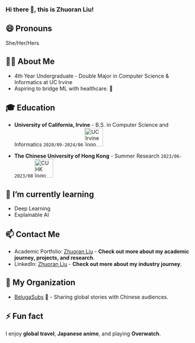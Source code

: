 ### Hi there 👋, this is Zhuoran Liu!

## 😄 Pronouns
She/Her/Hers

## 👨‍💻 About Me
- 4th Year Undergraduate - Double Major in Computer Science & Informatics at UC Irvine
- Aspiring to bridge ML with healthcare. 🌟

## 🎓 Education
- **University of California, Irvine** - B.S. in Computer Science and Informatics `2020/09-2024/06` <img src="https://upload.wikimedia.org/wikipedia/en/thumb/0/0e/University_of_California%2C_Irvine_seal.svg/1200px-University_of_California%2C_Irvine_seal.svg.png" width="50" alt="UC Irvine logo">

- **The Chinese University of Hong Kong** - Summer Research `2023/06-2023/08` <img src="https://upload.wikimedia.org/wikipedia/commons/5/50/Emblem_of_CU.png" width="50" alt="CUHK logo">

## 🌱 I’m currently learning
- Deep Learning
- Explainable AI

## 📫 Contact Me
- Academic Portfolio: [Zhuoran Liu](https://www.zla.app/) - **Check out more about my academic journey, projects, and research**.
- LinkedIn: [Zhuoran Liu](https://www.linkedin.com/in/zhuoran-liu-work/) - **Check out more about my industry journey**.

## 👀 My Organization
- [BelugaSubs](https://www.belugasubs.com) 🐋 - Sharing global stories with Chinese audiences.

## ⚡ Fun fact
I enjoy **global travel**, **Japanese anime**, and playing **Overwatch**.


<!--
**ZL-Asica/ZL-Asica** is a ✨ _special_ ✨ repository because its `README.md` (this file) appears on your GitHub profile.

Here are some ideas to get you started:

- 🔭 I’m currently working on ...
- 🌱 I’m currently learning ...
- 👯 I’m looking to collaborate on ...
- 🤔 I’m looking for help with ...
- 💬 Ask me about ...
- 📫 How to reach me: ...
- 😄 Pronouns: ...
- ⚡ Fun fact: ...
-->
